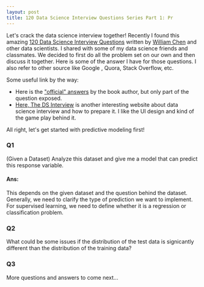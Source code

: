 ```yaml
---
layout: post
title: 120 Data Science Interview Questions Series Part 1: Pr
---
```


Let's crack the data science interview together! Recently I found this amazing [120 Data Science Interview Questions](http://www.datasciencequestions.com) written by [William Chen](http://www.wzchen.com) and other data scientists. I shared with some of my data science friends and classmates. We decided to first do all the problem set on our own and then discuss it together. Here is some of the answer I have for those questions. I also refer to other source like Google , Quora, Stack Overflow, etc.

Some useful link by the way:
- Here is the ["official" answers](https://datascienceinterview.quora.com/Answers-1) by the book author, but only part of the question exposed. 
- [Here, The DS Interview](https://www.thedsinterview.com) is another interesting website about data science interview and how to prepare it. I like the UI design and kind of the game play behind it.

All right, let's get started with predictive modeling first!

### Q1

(Given a Dataset) Analyze this dataset and give me a model that can predict this response variable.

#### Ans:
This depends on the given dataset and the question behind the dataset. Generally, we need to clarify the type of prediction we want to implement. For supervised learning, we need to define whether it is a regression or classification problem.

### Q2
What could be some issues if the distribution of the test data is signicantly different than the distribution of the training data? 

### Q3


More questions and answers to come next...